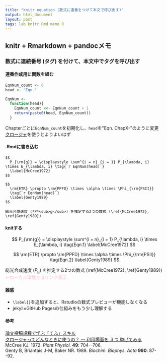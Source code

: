 ```yaml
---
title: "knitr equation (数式に連番をつけて本文で呼び出す)"
output: html_document
layout: post
tags: lab knitr Rmd memo R
---
```


## knitr + Rmarkdown + pandocメモ

### 数式に連続番号 (タグ) を付けて、本文中でタグを呼び出す

#### 連番作成用に関数を組む

```r
EqnNum_count <- 0
head <- "Eqn."

EqnNum <-
  function(head){
    EqnNum_count <<- EqnNum_count + 1
    return(paste0(head, EqnNum_count))
  }
```
Chapterごとに`EqnNum_count`を初期化し、`head`を"Eqn. ChapX-"のように変更  
[クロージャ](http://qiita.com/HirofumiYashima/items/ed17c83f26de3d510b93)を使うとよりよいはず  

#### .Rmdに書き込む

```eval
$$
  P_{\rm{g}} = \displaystyle \sum^{i = n}_{i = 1} P_{\lambda, i} \times E_{\lambda, i} \tag{`r EqnNum(head)`}
  \label{McCree1972}
$$

$$
  \rm{ETR} \propto \rm{PPFD} \times \alpha \times \Phi_{\rm{PSII}}
  \tag{`r EqnNum(head)`}
  \label{Genty1989}
$$

総光合成速度 (*P*<sub>g</sub>) を推定する2つの数式 (\ref{McCree1972}, \ref{Genty1989})  
```

#### knitする
$$
  P_{\rm{g}} = \displaystyle \sum^{i = n}_{i = 1} P_{\lambda, i} \times E_{\lambda, i} \tag{Eqn.1}
  \label{McCree1972}
$$

$$
  \rm{ETR} \propto \rm{PPFD} \times \alpha \times \Phi_{\rm{PSII}}
  \tag{Eqn.2}
  \label{Genty1989}
$$

総光合成速度 (*P*<sub>g</sub>) を推定する2つの数式 (\ref{McCree1972}, \ref{Genty1989}) <Font color="pink">←ローカル環境ではリンク表示</Font>  

#### 雑感
- `\label{}`を追加すると、Rstudioの数式プレビューが機能しなくなる  
- jekyll×GitHub Pagesの仕組みをもう少し理解する  


#### 参考
[論文投稿規程で学ぶ「てふ」スキル](http://d.hatena.ne.jp/ryamada/20140503)  
[クロージャってどんなときに使うの？ ～ 利用場面を ３つ 挙げてみる](http://qiita.com/HirofumiYashima/items/ed17c83f26de3d510b93)   
McCree KJ. 1972. *Plant Physiol.* **49**: 704--706.  
Genty B, Briantais J-M, Baker NR. 1989. *Biochim. Biophys. Acta* **990**: 87--92.

